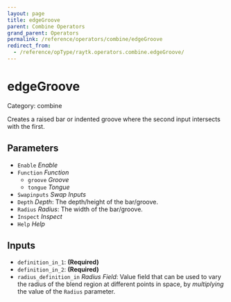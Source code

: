 ```yaml
---
layout: page
title: edgeGroove
parent: Combine Operators
grand_parent: Operators
permalink: /reference/operators/combine/edgeGroove
redirect_from:
  - /reference/opType/raytk.operators.combine.edgeGroove/
---
```


# edgeGroove

Category: combine



Creates a raised bar or indented groove where the second input intersects with the first.

## Parameters

* `Enable` *Enable*
* `Function` *Function*
  * `groove` *Groove*
  * `tongue` *Tongue*
* `Swapinputs` *Swap Inputs*
* `Depth` *Depth*: The depth/height of the bar/groove.
* `Radius` *Radius*: The width of the bar/groove.
* `Inspect` *Inspect*
* `Help` *Help*

## Inputs

* `definition_in_1`:  **(Required)**
* `definition_in_2`:  **(Required)**
* `radius_definition_in` *Radius Field*:  Value field that can be used to vary the radius of the blend region at different points in space, by *multiplying* the value of the `Radius` parameter.